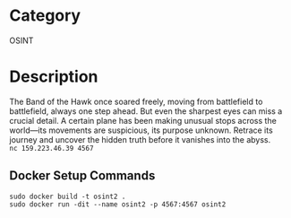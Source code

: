 # Category
OSINT

# Description
The Band of the Hawk once soared freely, moving from battlefield to battlefield, always one step ahead. But even the sharpest eyes can miss a crucial detail. A certain plane has been making unusual stops across the world—its movements are suspicious, its purpose unknown. Retrace its journey and uncover the hidden truth before it vanishes into the abyss.  
``nc 159.223.46.39 4567``

## Docker Setup Commands
``sudo docker build -t osint2 .``  
``sudo docker run -dit --name osint2 -p 4567:4567 osint2``
